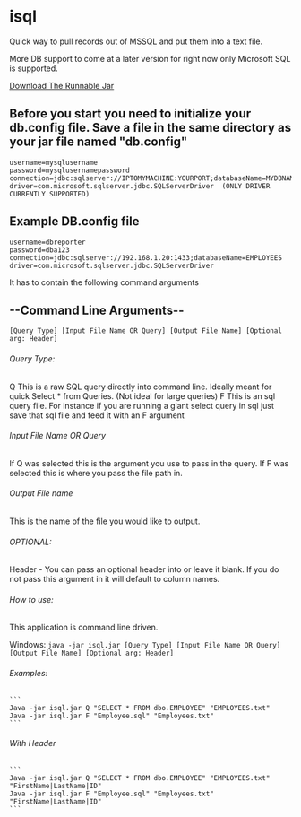 # isql
Quick way to pull records out of MSSQL and put them into a text file.

More DB support to come at a later version for right now only Microsoft SQL is supported.

<a href="https://files.fm/f/key3qdsr">Download The Runnable Jar</a>

## Before you start you need to initialize your db.config file. Save a file in  the same directory as your jar file named "db.config"

```
username=mysqlusername
password=mysqlusernamepassword
connection=jdbc:sqlserver://IPTOMYMACHINE:YOURPORT;databaseName=MYDBNAME
driver=com.microsoft.sqlserver.jdbc.SQLServerDriver  (ONLY DRIVER CURRENTLY SUPPORTED)
```

## Example DB.config file
  ```
  username=dbreporter
  password=dba123
  connection=jdbc:sqlserver://192.168.1.20:1433;databaseName=EMPLOYEES
  driver=com.microsoft.sqlserver.jdbc.SQLServerDriver
  ```

It has to contain the following command arguments

## --Command Line Arguments--

```
[Query Type] [Input File Name OR Query] [Output File Name] [Optional arg: Header]
```

###### Query Type:
  Q This is a raw SQL query directly into command line. Ideally meant for quick Select * from Queries. (Not ideal for large queries)
  F This is an sql query file. For instance if you are running a giant select query in sql just save that sql file and feed it with an F argument

###### Input File Name OR Query
  If Q was selected this is the argument you use to pass in the query.
  If F was selected this is where you pass the file path in.

###### Output File name
  This is the name of the file you would like to output.
  
###### OPTIONAL:
  Header - You can pass an optional header into or leave it blank. If you do not pass this argument in it will default to column names.

###### How to use:
  This application is command line driven.
  
  Windows:
    ```
    java -jar isql.jar [Query Type] [Input File Name OR Query] [Output File Name] [Optional arg: Header]
    ```

###### Examples:
    ```
    Java -jar isql.jar Q "SELECT * FROM dbo.EMPLOYEE" "EMPLOYEES.txt"
    Java -jar isql.jar F "Employee.sql" "Employees.txt"
    ```
###### With Header
    ```
    Java -jar isql.jar Q "SELECT * FROM dbo.EMPLOYEE" "EMPLOYEES.txt" "FirstName|LastName|ID"
    Java -jar isql.jar F "Employee.sql" "Employees.txt" "FirstName|LastName|ID"
    ```
